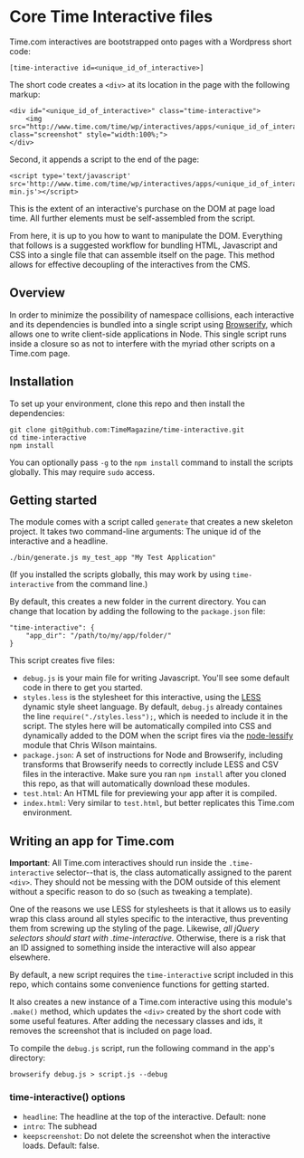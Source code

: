 Core Time Interactive files
====

Time.com interactives are bootstrapped onto pages with a Wordpress short code:
 
	[time-interactive id=<unique_id_of_interactive>]

The short code creates a ```<div>``` at its location in the page with the following markup:

	<div id="<unique_id_of_interactive>" class="time-interactive">
		<img src="http://www.time.com/time/wp/interactives/apps/<unique_id_of_interactive>/screenshot.png" class="screenshot" style="width:100%;">
	</div>

Second, it appends a script to the end of the page:

	<script type='text/javascript' src='http://www.time.com/time/wp/interactives/apps/<unique_id_of_interactive>/script-min.js'></script>

This is the extent of an interactive's purchase on the DOM at page load time. All further elements must be self-assembled from the script.

From here, it is up to you how to want to manipulate the DOM. Everything that follows is a suggested workflow for bundling HTML, Javascript and CSS into a single file that can assemble itself on the page. This method allows for effective decoupling of the interactives from the CMS.

## Overview

In order to minimize the possibility of namespace collisions, each interactive and its dependencies is bundled into a single script using [Browserify](https://github.com/substack/node-browserify), which allows one to write client-side applications in Node. This single script runs inside a closure so as not to interfere with the myriad other scripts on a Time.com page.

## Installation

To set up your environment, clone this repo and then install the dependencies:

	git clone git@github.com:TimeMagazine/time-interactive.git
	cd time-interactive
	npm install

You can optionally pass ```-g``` to the ```npm install``` command to install the scripts globally. This may require ```sudo``` access. 

## Getting started

The module comes with a script called ```generate``` that creates a new skeleton project. It takes two command-line arguments: The unique id of the interactive and a headline.

	./bin/generate.js my_test_app "My Test Application"

(If you installed the scripts globally, this may work by using ```time-interactive``` from the command line.)

By default, this creates a new folder in the current directory. You can change that location by adding the following to the ```package.json``` file: 

    "time-interactive": {
        "app_dir": "/path/to/my/app/folder/"
    }

This script creates five files:

+ ```debug.js``` is your main file for writing Javascript. You'll see some default code in there to get you started.
+ ```styles.less``` is the stylesheet for this interactive, using the [LESS](http://lesscss.org/) dynamic style sheet language. By default, ```debug.js``` already containes the line ```require("./styles.less");```, which is needed to include it in the script. The styles here will be automatically compiled into CSS and dynamically added to the DOM when the script fires via the [node-lessify](https://www.npmjs.org/package/node-lessify) module that Chris Wilson maintains.
+ ```package.json```: A set of instructions for Node and Browserify, including transforms that Browserify needs to correctly include LESS and CSV files in the interactive. Make sure you ran ```npm install``` after you cloned this repo, as that will automatically download these modules.
+ ```test.html```: An HTML file for previewing your app after it is compiled.
+ ```index.html```: Very similar to ```test.html```, but better replicates this Time.com environment.

## Writing an app for Time.com

**Important**: All Time.com interactives should run inside the ```.time-interactive``` selector--that is, the class automatically assigned to the parent ```<div>```. They should not be messing with the DOM outside of this element without a specific reason to do so (such as tweaking a template).

One of the reasons we use LESS for stylesheets is that it allows us to easily wrap this class around all styles specific to the interactive, thus preventing them from screwing up the styling of the page. Likewise, *all jQuery selectors should start with .time-interactive.* Otherwise, there is a risk that an ID assigned to something inside the interactive will also appear elsewhere.

By default, a new script requires the ```time-interactive``` script included in this repo, which contains some convenience functions for getting started.

It also creates a new instance of a Time.com interactive using this module's ```.make()``` method, which updates the ```<div>``` created by the short code with some useful features. After adding the necessary classes and ids, it removes the screenshot that is included on page load. 

To compile the ```debug.js``` script, run the following command in the app's directory:

	browserify debug.js > script.js --debug

### time-interactive() options

+ ```headline```: The headline at the top of the interactive. Default: none
+ ```intro```: The subhead
+ ```keepscreenshot```: Do not delete the screenshot when the interactive loads. Default: false.